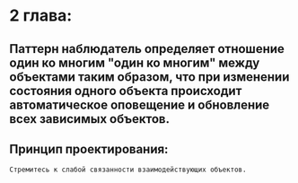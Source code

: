 # 2 глава:

## Паттерн наблюдатель определяет отношение один ко многим "один ко многим" между объектами таким образом, что при изменении состояния одного объекта происходит автоматическое оповещение и обновление всех зависимых объектов.

## Принцип проектирования:
    Стремитесь к слабой связанности взаимодействующих объектов.